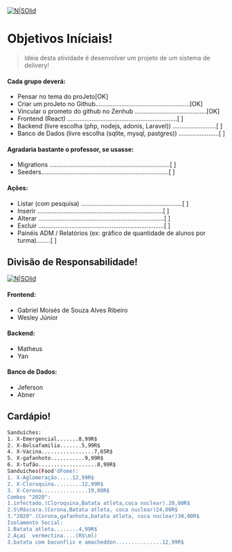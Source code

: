 [![N|SOlid](https://1.bp.blogspot.com/-nGVhzxGtuyM/X0ccRbQb1bI/AAAAAAAAAzA/-fIqsO-6zhEy1Ch9x6cgzpbWZE99_V1tgCLcBGAsYHQ/s305/button_foodd-fome.png)](https://github.com/PI-IESB/P-I)

# Objetivos Iníciais!
> Ideia desta atividade é desenvolver um projeto de um sistema de delivery!
#### Cada grupo deverá: 

- Pensar no tema do proJeto[OK]
- Criar um proJeto no Github......................................................[OK]
- Vincular o prometo do github no Zenhub .........................................[OK]
- Frontend (React) ...............................................................[  ]
- Backend (livre escolha (php, nodejs, adonis, Laravel)) .........................[  ]
- Banco de Dados (livre escolha (sqlite, mysql, pastgres)) .......................[  ]

#### Agradaria bastante o professor, se usasse: 
- Migrations .....................................................................[  ]
- Seeders.........................................................................[  ]

#### Ações:
- Listar (com pesquisa) ..........................................................[  ]
- Inserir ........................................................................[  ]
- Alterar ........................................................................[  ]
- Excluir ........................................................................[  ]
- Painéis ADM / Relatórios (ex: gráfico de quantidade de alunos por turma)........[  ]

## Divisão de Responsabilidade!

[![N|SOlid](https://1.bp.blogspot.com/-HcwDQlNnGRY/X0ckgb2XMEI/AAAAAAAAAzY/nvV52nl6zHA5_RgXHA2FccQO2RLfxrijQCLcBGAsYHQ/s181/button_zenhub.png)](https://app.zenhub.com/workspaces/projeto-pi-5f3e7f9d576e1f00145abd01/board?repos=288999093)

#### Frontend:
- Gabriel Moisés de Souza Alves Ribeiro 
- Wesley Júnior 
#### Backend:
- Matheus
- Yan
#### Banco de Dados:
- Jeferson
- Abner

## Cardápio!

```sh
Sanduíches:
1. X-Emergencial.......8,99R$
2. X-Bolsafamilia.......5,99R$
4. X-Vacina.................7,65R$
5. X-gafanhoto...........9,99R$
6. X-tufão...................8,99R$
Sanduíches(Food'dFome):
1. X-Aglomeração.....12,99R$
2. X-Cloroquina.........12,99R$
3. X-Corona...............19,00R$
Combos "2020":
1.infectado.(Cloroquina,Batata atleta,coca nuclear).20,00R$
2.S\Máscara.(Corona,Batata atleta, coca nuclear)24,00R$
3."2020".(Corona,gafanhoto,batata atleta, coca nuclear)30,00R$
Isolamento Social:
1.Batata atleta........4,99R$
2.Açaí  vermectina....(R$\ml)
3.batata com baconflix e amacheddon...............12,99R$
```
